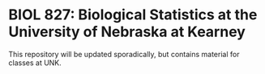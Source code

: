 # BIOL 827: Biological Statistics at the University of Nebraska at Kearney

This repository will be updated sporadically, but contains material for classes at UNK.
